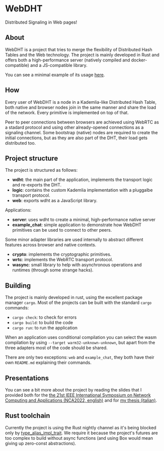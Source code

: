 # WebDHT

Distributed Signaling in Web pages!

## About
WebDHT is a project that tries to merge the flexibility of Distributed Hash Tables and the Web technology.
The project is mainly developed in Rust and offers both a high-performance server (natively compiled and docker-compatible) and a JS-compatible library.

You can see a minimal example of its usage [here](https://wdhtchat.rossilorenzo.dev/).

## How
Every user of WebDHT is a node in a Kademlia-like Distributed Hash Table, both native and browser nodes join in the same manner and share the load of the network. Every primitive is implemented on top of that.

Peer to peer connections between browsers are achieved using WebRTC as a stadard protocol and using other already-opened connections as a signaling channel. Some bootstrap (native) nodes are required to create the initial connections, but as they are also part of the DHT, their load gets distributed too.

## Project structure
The project is structured as follows:
- **wdht**: the main part of the application, implements the transport logic and re-exports the DHT.
- **logic**: contains the custom Kademlia implementation with a pluggalbe transport protocol.
- **web**: exports wdht as a JavaScript library.

Applications:
- **server**: uses wdht to create a minimal, high-performance native server
- **example_chat**: simple application to demonstrate how WebDHT primitives can be used to connect to other peers.

Some minor adapter libraries are used internally to abstract different features across browser and native contexts.
- **crypto**: implements the cryptographic primitives.
- **wrtc**: implements the WebRTC transport protocol.
- **wasync**: small library to help with asynchronous operations and runtimes (through some strange hacks).

## Building
The project is mainly developed in rust, using the excellent package manager `cargo`. Most of the projects can be built with the standard `cargo` commands:
- `cargo check`: to check for errors
- `cargo build`: to build the code
- `cargo run`: to run the application

When an application uses conditional compilation you can select the wasm compilation by using `--target warm32-unknown-unknown`, but apart from the three adapters most of the code should be shared.

There are only two exceptions: `web` and `example_chat`, they both have their own `README.md` explaining their commands.

## Presentations
You can see a bit more about the project by reading the slides that I provided both for the [the 21st IEEE International Symposium on Network Computing and Applications (NCA2022, english)](nca2022.rossilorenzo.dev) and for [my thesis (italian)](https://tesi22.rossilorenzo.dev).


## Rust toolchain
Currently the project is using the Rust nightly channel as it's being blocked only by [type_alias_impl_trait](https://rust-lang.github.io/rfcs/2515-type_alias_impl_trait.html). We require it because the project's futures are too complex to build without async functions (and using Box would mean giving up zero-const abstractions).
